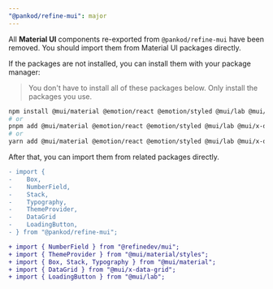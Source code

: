 ```yaml
---
"@pankod/refine-mui": major
---
```


All **Material UI** components re-exported from `@pankod/refine-mui` have been removed. You should import them from Material UI packages directly.

If the packages are not installed, you can install them with your package manager:

> You don't have to install all of these packages below. Only install the packages you use.

```bash
npm install @mui/material @emotion/react @emotion/styled @mui/lab @mui/x-data-grid
# or
pnpm add @mui/material @emotion/react @emotion/styled @mui/lab @mui/x-data-grid
# or
yarn add @mui/material @emotion/react @emotion/styled @mui/lab @mui/x-data-grid
```

After that, you can import them from related packages directly.

```diff
- import {
-    Box,
-    NumberField,
-    Stack,
-    Typography,
-    ThemeProvider,
-    DataGrid
-    LoadingButton,
- } from "@pankod/refine-mui";

+ import { NumberField } from "@refinedev/mui";
+ import { ThemeProvider } from "@mui/material/styles";
+ import { Box, Stack, Typography } from "@mui/material";
+ import { DataGrid } from "@mui/x-data-grid";
+ import { LoadingButton } from "@mui/lab";
```
